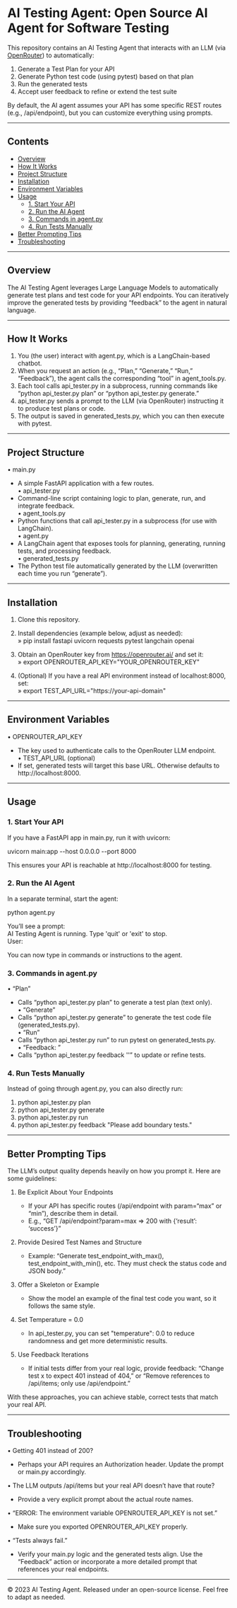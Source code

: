 # AI Testing Agent: Open Source AI Agent for Software Testing

This repository contains an AI Testing Agent that interacts with an LLM (via [OpenRouter](https://openrouter.ai/)) to automatically:

1. Generate a Test Plan for your API  
2. Generate Python test code (using pytest) based on that plan  
3. Run the generated tests  
4. Accept user feedback to refine or extend the test suite

By default, the AI agent assumes your API has some specific REST routes (e.g., /api/endpoint), but you can customize everything using prompts.

---

## Contents

- [Overview](#overview)  
- [How It Works](#how-it-works)  
- [Project Structure](#project-structure)  
- [Installation](#installation)  
- [Environment Variables](#environment-variables)  
- [Usage](#usage)  
  - [1. Start Your API](#1-start-your-api)  
  - [2. Run the AI Agent](#2-run-the-ai-agent)  
  - [3. Commands in agent.py](#3-commands-in-agentpy)  
  - [4. Run Tests Manually](#4-run-tests-manually)  
- [Better Prompting Tips](#better-prompting-tips)  
- [Troubleshooting](#troubleshooting)  

---

## Overview

The AI Testing Agent leverages Large Language Models to automatically generate test plans and test code for your API endpoints. You can iteratively improve the generated tests by providing “feedback” to the agent in natural language.

---

## How It Works

1. You (the user) interact with agent.py, which is a LangChain-based chatbot.  
2. When you request an action (e.g., “Plan,” “Generate,” “Run,” “Feedback”), the agent calls the corresponding “tool” in agent_tools.py.  
3. Each tool calls api_tester.py in a subprocess, running commands like “python api_tester.py plan” or “python api_tester.py generate.”  
4. api_tester.py sends a prompt to the LLM (via OpenRouter) instructing it to produce test plans or code.  
5. The output is saved in generated_tests.py, which you can then execute with pytest.

---

## Project Structure

• main.py  
  - A simple FastAPI application with a few routes.  
• api_tester.py  
  - Command-line script containing logic to plan, generate, run, and integrate feedback.  
• agent_tools.py  
  - Python functions that call api_tester.py in a subprocess (for use with LangChain).  
• agent.py  
  - A LangChain agent that exposes tools for planning, generating, running tests, and processing feedback.  
• generated_tests.py  
  - The Python test file automatically generated by the LLM (overwritten each time you run “generate”).  

---

## Installation

1. Clone this repository.  
2. Install dependencies (example below, adjust as needed):  
   » pip install fastapi uvicorn requests pytest langchain openai  

3. Obtain an OpenRouter key from https://openrouter.ai/ and set it:  
   » export OPENROUTER_API_KEY="YOUR_OPENROUTER_KEY"  

4. (Optional) If you have a real API environment instead of localhost:8000, set:  
   » export TEST_API_URL="https://your-api-domain"  

---

## Environment Variables

• OPENROUTER_API_KEY  
  - The key used to authenticate calls to the OpenRouter LLM endpoint.  
• TEST_API_URL (optional)  
  - If set, generated tests will target this base URL. Otherwise defaults to http://localhost:8000.  

---

## Usage

### 1. Start Your API

If you have a FastAPI app in main.py, run it with uvicorn:

   uvicorn main:app --host 0.0.0.0 --port 8000

This ensures your API is reachable at http://localhost:8000 for testing.

### 2. Run the AI Agent

In a separate terminal, start the agent:

   python agent.py

You’ll see a prompt:  
   AI Testing Agent is running. Type 'quit' or 'exit' to stop.  
   User:  

You can now type in commands or instructions to the agent.

### 3. Commands in agent.py

• “Plan”  
  - Calls “python api_tester.py plan” to generate a test plan (text only).  
• “Generate”  
  - Calls “python api_tester.py generate” to generate the test code file (generated_tests.py).  
• “Run”  
  - Calls “python api_tester.py run” to run pytest on generated_tests.py.  
• “Feedback: <Your feedback>”  
  - Calls “python api_tester.py feedback '<Your feedback>'” to update or refine tests.

### 4. Run Tests Manually

Instead of going through agent.py, you can also directly run:

1. python api_tester.py plan  
2. python api_tester.py generate  
3. python api_tester.py run  
4. python api_tester.py feedback "Please add boundary tests."  

---

## Better Prompting Tips

The LLM’s output quality depends heavily on how you prompt it. Here are some guidelines:

1. Be Explicit About Your Endpoints  
   - If your API has specific routes (/api/endpoint with param=“max” or “min”), describe them in detail.  
   - E.g., “GET /api/endpoint?param=max ⇒ 200 with {‘result’: ‘success’}”  

2. Provide Desired Test Names and Structure  
   - Example: “Generate test_endpoint_with_max(), test_endpoint_with_min(), etc. They must check the status code and JSON body.”  

3. Offer a Skeleton or Example  
   - Show the model an example of the final test code you want, so it follows the same style.  

4. Set Temperature = 0.0  
   - In api_tester.py, you can set "temperature": 0.0 to reduce randomness and get more deterministic results.  

5. Use Feedback Iterations  
   - If initial tests differ from your real logic, provide feedback: “Change test x to expect 401 instead of 404,” or “Remove references to /api/items; only use /api/endpoint.”  

With these approaches, you can achieve stable, correct tests that match your real API.

---

## Troubleshooting

• Getting 401 instead of 200?  
  - Perhaps your API requires an Authorization header. Update the prompt or main.py accordingly.  

• The LLM outputs /api/items but your real API doesn’t have that route?  
  - Provide a very explicit prompt about the actual route names.  

• “ERROR: The environment variable OPENROUTER_API_KEY is not set.”  
  - Make sure you exported OPENROUTER_API_KEY properly.  

• “Tests always fail.”  
  - Verify your main.py logic and the generated tests align. Use the “Feedback” action or incorporate a more detailed prompt that references your real endpoints.

---

© 2023 AI Testing Agent. Released under an open-source license. Feel free to adapt as needed.